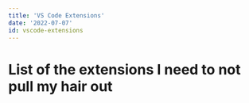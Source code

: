 ```yaml
---
title: 'VS Code Extensions'
date: '2022-07-07'
id: vscode-extensions
---
```


# List of the extensions I need to not pull my hair out
